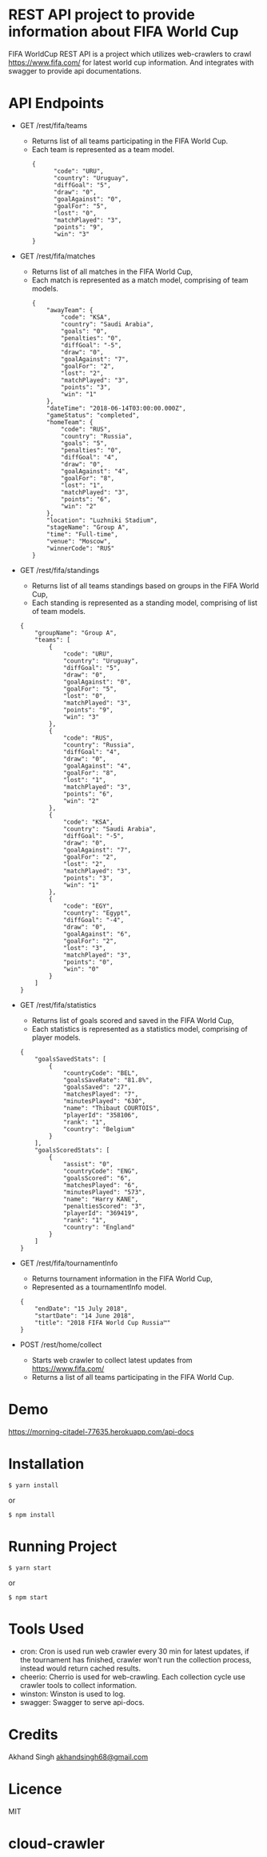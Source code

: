 # REST API project to provide information about FIFA World Cup
FIFA WorldCup REST API is a project which utilizes web-crawlers to crawl https://www.fifa.com/ for latest world cup information. 
And integrates with swagger to provide api documentations.

# API Endpoints
- GET /rest/fifa/teams
  - Returns list of all teams participating in the FIFA World Cup.
  - Each team is represented as a team model.
    ```
    {
          "code": "URU",
          "country": "Uruguay",
          "diffGoal": "5",
          "draw": "0",
          "goalAgainst": "0",
          "goalFor": "5",
          "lost": "0",
          "matchPlayed": "3",
          "points": "9",
          "win": "3"
    }
    ```
  
- GET /rest/fifa/matches
  - Returns list of all matches in the FIFA World Cup,
  - Each match is represented as a match model, comprising of team models.
    ```
    {
        "awayTeam": {
            "code": "KSA",
            "country": "Saudi Arabia",
            "goals": "0",
            "penalties": "0",
            "diffGoal": "-5",
            "draw": "0",
            "goalAgainst": "7",
            "goalFor": "2",
            "lost": "2",
            "matchPlayed": "3",
            "points": "3",
            "win": "1"
        },
        "dateTime": "2018-06-14T03:00:00.000Z",
        "gameStatus": "completed",
        "homeTeam": {
            "code": "RUS",
            "country": "Russia",
            "goals": "5",
            "penalties": "0",
            "diffGoal": "4",
            "draw": "0",
            "goalAgainst": "4",
            "goalFor": "8",
            "lost": "1",
            "matchPlayed": "3",
            "points": "6",
            "win": "2"
        },
        "location": "Luzhniki Stadium",
        "stageName": "Group A",
        "time": "Full-time",
        "venue": "Moscow",
        "winnerCode": "RUS"
    }
    ```
    
- GET /rest/fifa/standings
  - Returns list of all teams standings based on groups in the FIFA World Cup,
  - Each standing is represented as a standing model, comprising of list of team models.
  
  ```
  {
      "groupName": "Group A",
      "teams": [
          {
              "code": "URU",
              "country": "Uruguay",
              "diffGoal": "5",
              "draw": "0",
              "goalAgainst": "0",
              "goalFor": "5",
              "lost": "0",
              "matchPlayed": "3",
              "points": "9",
              "win": "3"
          },
          {
              "code": "RUS",
              "country": "Russia",
              "diffGoal": "4",
              "draw": "0",
              "goalAgainst": "4",
              "goalFor": "8",
              "lost": "1",
              "matchPlayed": "3",
              "points": "6",
              "win": "2"
          },
          {
              "code": "KSA",
              "country": "Saudi Arabia",
              "diffGoal": "-5",
              "draw": "0",
              "goalAgainst": "7",
              "goalFor": "2",
              "lost": "2",
              "matchPlayed": "3",
              "points": "3",
              "win": "1"
          },
          {
              "code": "EGY",
              "country": "Egypt",
              "diffGoal": "-4",
              "draw": "0",
              "goalAgainst": "6",
              "goalFor": "2",
              "lost": "3",
              "matchPlayed": "3",
              "points": "0",
              "win": "0"
          }
      ]
  }
  ```
  
  
- GET /rest/fifa/statistics
  - Returns list of goals scored and saved in the FIFA World Cup,
  - Each statistics is represented as a statistics model, comprising of player models.
  ```
  {
      "goalsSavedStats": [
          {
              "countryCode": "BEL",
              "goalsSaveRate": "81.8%",
              "goalsSaved": "27",
              "matchesPlayed": "7",
              "minutesPlayed": "630",
              "name": "Thibaut COURTOIS",
              "playerId": "358106",
              "rank": "1",
              "country": "Belgium"
          }
      ],
      "goalsScoredStats": [
          {
              "assist": "0",
              "countryCode": "ENG",
              "goalsScored": "6",
              "matchesPlayed": "6",
              "minutesPlayed": "573",
              "name": "Harry KANE",
              "penaltiesScored": "3",
              "playerId": "369419",
              "rank": "1",
              "country": "England"
          }
      ]
  }   
  ```
  
- GET /rest/fifa/tournamentInfo
  - Returns tournament information in the FIFA World Cup,
  - Represented as a tournamentInfo model.
  ```
  {
      "endDate": "15 July 2018",
      "startDate": "14 June 2018",
      "title": "2018 FIFA World Cup Russia™"
  }
  ```

- POST /rest/home/collect
  - Starts web crawler to collect latest updates from https://www.fifa.com/
  - Returns a list of all teams participating in the FIFA World Cup.
  
# Demo
https://morning-citadel-77635.herokuapp.com/api-docs

# Installation

```
$ yarn install
```

or

```
$ npm install
```

# Running Project

```
$ yarn start
```

or

```
$ npm start
```

# Tools Used
- cron: Cron is used run web crawler every 30 min for latest updates, if the tournament has finished, 
crawler won't run the collection process, instead would return cached results.
- cheerio: Cherrio is used for web-crawling. Each collection cycle use crawler tools to collect information.
- winston: Winston is used to log.
- swagger: Swagger to serve api-docs.

# Credits
Akhand Singh <akhandsingh68@gmail.com>

# Licence
MIT
# cloud-crawler
